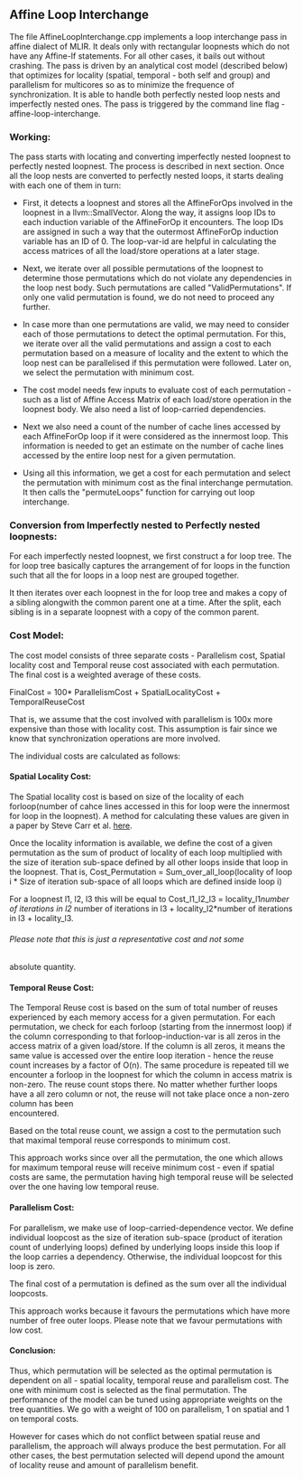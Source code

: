## Affine Loop Interchange

The file AffineLoopInterchange.cpp implements a loop interchange pass in affine 
dialect of MLIR. It deals only with rectangular loopnests which do not have any 
Affine-If statements. For all other cases, it bails out without crashing. The 
pass is driven by an analytical cost model (described below) that optimizes for 
locality (spatial, temporal - both self and group) and parallelism for 
multicores so as to minimize the frequence of synchronization. It is able to 
handle both perfectly nested loop nests and imperfectly nested ones. The pass 
is triggered by the command line flag -affine-loop-interchange.


### Working:
The pass starts with locating and converting imperfectly nested loopnest to 
perfectly nested loopnest. The process is described in next section. Once all 
the loop nests are converted to perfectly nested loops, it starts dealing with 
each one of them in turn:
*  First, it detects a loopnest and stores all the AffineForOps involved in the 
loopnest in a llvm::SmallVector. Along the way, it assigns loop IDs to each 
induction variable of the AffineForOp it encounters. The loop IDs are assigned 
in such a way that the outermost AffineForOp induction variable has an ID of 0. 
The loop-var-id are helpful in calculating the access matrices of all the 
load/store operations at a later stage.

* Next, we iterate over all possible permutations of the loopnest to determine 
those permutations which do not violate any dependencies in the loop nest body. 
Such permutations are called "ValidPermutations". If only one valid permutation 
is found, we do not need to proceed any further.

* In case more than one permutations are valid, we may need to consider each of 
those permutations to detect the optimal permutation. For this, we iterate over 
all the valid permutations and assign a cost to each permutation based on a 
measure of locality and the extent to which the loop nest can be parallelised 
if this permutation were followed. Later on, we select the permutation with 
minimum cost.

* The cost model needs few inputs to evaluate cost of each permutation - such 
as a list of Affine Access Matrix of each load/store operation in the loopnest 
body. We also need a list of loop-carried dependencies.

* Next we also need a count of the number of cache lines accessed by each 
AffineForOp loop if it were considered as the innermost loop.  This information 
is needed to get an estimate on the number of cache lines accessed by the 
entire loop nest for a given permutation.

* Using all this information, we get a cost for each permutation and select the 
permutation with minimum cost as the final interchange permutation. It then 
calls the "permuteLoops" function for carrying out loop interchange.

### Conversion from Imperfectly nested to Perfectly nested loopnests:

For each imperfectly nested loopnest, we first construct a for loop tree. The 
for loop tree basically captures the arrangement of for loops in the function 
such that all the for loops in a loop nest are grouped together.

It then iterates over each loopnest in the for loop tree and makes a copy of a 
sibling alongwith the common parent one at a time. After the split, each 
sibling is in a separate loopnest with a copy of the common parent.

### Cost Model:
The cost model consists of three separate costs - Parallelism cost, Spatial 
locality cost and Temporal reuse cost associated with each permutation. The 
final cost is a weighted average of these costs.

FinalCost = 100* ParallelismCost + SpatialLocalityCost + TemporalReuseCost

That is, we assume that the cost involved with parallelism is 100x more 
expensive than those with locality cost. This assumption is fair since we know 
that synchronization operations are more involved.

The individual costs are calculated as follows:

#### Spatial Locality Cost:

The Spatial locality cost is based on size of the locality of each 
forloop(number of cahce lines accessed in this for loop were the innermost for 
loop in the loopnest). A method for calculating these values are given in a 
paper by Steve Carr et al. 
[here](https://dl.acm.org/doi/abs/10.1145/195470.195557).

Once the locality information is available, we define the cost of a given 
permutation as the sum of product of locality of each loop multiplied with the 
size of iteration sub-space defined by all other loops inside that loop in the 
loopnest. That is, Cost_Permutation = Sum_over_all_loop(locality of loop i * 
Size of iteration sub-space of all loops which are defined inside loop i)

For a loopnest l1, l2, l3 this will be equal to 
Cost_l1_l2_l3 = locality_l1*number of iterations in l2* number of iterations in 
l3 + locality_l2*number of iterations in l3 + locality_l3.

###### Please note that this is just a representative cost and not some 
absolute quantity.

#### Temporal Reuse Cost:

The Temporal Reuse cost is based on the sum of total number of reuses 
experienced by each memory access for a given permutation. For each 
permutation, we check for each forloop (starting from the innermost loop) if 
the column corresponding to that forloop-induction-var is all zeros in the 
access matrix of a given load/store. If the column is all zeros, it means the 
same value is accessed over the entire loop iteration - hence the reuse count 
increases by a factor of O(n). The same procedure is repeated till we encounter 
a forloop in the loopnest for which the column in access matrix is non-zero. 
The reuse count stops there. No matter whether further loops have a all zero 
column or not, the reuse will not take place once a non-zero column has been  
encountered.

Based on the total reuse count, we assign a cost to the permutation such that 
maximal temporal reuse corresponds to minimum cost.

This approach works since over all the permutation, the one which allows for 
maximum temporal reuse will receive minimum cost - even if spatial costs are 
same, the permutation having high temporal reuse will be selected over the one 
having low temporal reuse.

#### Parallelism Cost:

For parallelism, we make use of loop-carried-dependence vector. We define 
individual loopcost as the size of iteration sub-space (product of iteration 
count of underlying loops) defined by underlying loops inside this loop if the 
loop carries a dependency. Otherwise, the individual loopcost for this loop is 
zero.

The final cost of a permutation is defined as the sum over all the individual 
loopcosts.

This approach works because it favours the permutations which have more number 
of free outer loops. Please note that we favour permutations with low cost.


#### Conclusion:

Thus, which permutation will be selected as the optimal permutation is 
dependent on all - spatial locality, temporal reuse and parallelism cost. The 
one with minimum cost is selected as the final permutation. The performance of 
the model can be tuned using appropriate weights on the tree quantities. We go 
with a weight of 100 on parallelism, 1 on spatial and 1 on temporal costs.

However for cases which do not conflict between spatial reuse and parallelism, 
the approach will always produce the best permutation. For all other cases, the 
best permutation selected will depend upond the amount of locality reuse and 
amount of parallelism benefit.
